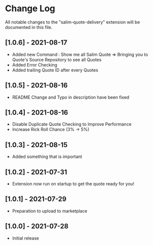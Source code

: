 # Change Log

All notable changes to the "salim-quote-delivery" extension will be documented in this file.

## [1.0.6] - 2021-08-17

- Added new Command : Show me all Salim Quote => Bringing you to Quote's Source Repository to see all Quotes
- Added Error Checking
- Added trailing Quote ID after every Quotes

## [1.0.5] - 2021-08-16

- README Change and Typo in description have been fixed

## [1.0.4] - 2021-08-16

- Disable Duplicate Quote Checking to Improve Performance
- Increase Rick Roll Chance (3% -> 5%)

## [1.0.3] - 2021-08-15

- Added something that is important

## [1.0.2] - 2021-07-31

- Extension now run on startup to get the quote ready for you!

## [1.0.1] - 2021-07-29

- Preparation to upload to marketplace

## [1.0.0] - 2021-07-28

- Initial release
